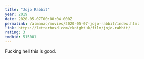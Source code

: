```yaml
---
title: "Jojo Rabbit"
year: 2019
date: 2020-05-07T00:00:04.000Z
permalink: /almanac/movies/2020-05-07-jojo-rabbit/index.html
link: https://letterboxd.com/rknightuk/film/jojo-rabbit/
rating: 3
tmdbid: 515001
---
```


Fucking hell this is good.